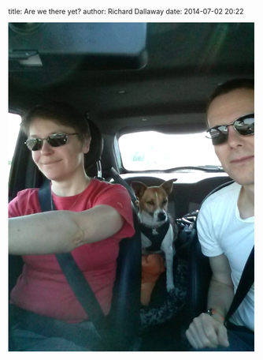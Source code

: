 
title: Are we there yet?
author: Richard Dallaway
date: 2014-07-02 20:22

<div><a href="/media/tp_IMG_20140702_112115.jpg"><img src="/media/tp_thumb_IMG_20140702_112115.jpg" width="500" height="667"/></a></div>


  
      